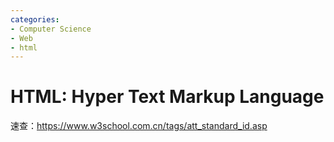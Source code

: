```yaml
---
categories:
- Computer Science
- Web
- html
---
```

# HTML: Hyper Text Markup Language

速查：https://www.w3school.com.cn/tags/att_standard_id.asp